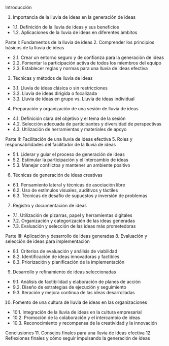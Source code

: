 Introducción
1. Importancia de la lluvia de ideas en la generación de ideas
- 1.1. Definición de la lluvia de ideas y sus beneficios
- 1.2. Aplicaciones de la lluvia de ideas en diferentes ámbitos

Parte I: Fundamentos de la lluvia de ideas
2. Comprender los principios básicos de la lluvia de ideas
- 2.1. Crear un entorno seguro y de confianza para la generación de ideas
- 2.2. Fomentar la participación activa de todos los miembros del equipo
- 2.3. Establecer reglas y normas para una lluvia de ideas efectiva

3. Técnicas y métodos de lluvia de ideas
- 3.1. Lluvia de ideas clásica o sin restricciones
- 3.2. Lluvia de ideas dirigida o focalizada
- 3.3. Lluvia de ideas en grupo vs. Lluvia de ideas individual

4. Preparación y organización de una sesión de lluvia de ideas
- 4.1. Definición clara del objetivo y el tema de la sesión
- 4.2. Selección adecuada de participantes y diversidad de perspectivas
- 4.3. Utilización de herramientas y materiales de apoyo

Parte II: Facilitación de una lluvia de ideas efectiva
5. Roles y responsabilidades del facilitador de la lluvia de ideas
- 5.1. Liderar y guiar el proceso de generación de ideas
- 5.2. Estimular la participación y el intercambio de ideas
- 5.3. Manejar conflictos y mantener un ambiente positivo

6. Técnicas de generación de ideas creativas
- 6.1. Pensamiento lateral y técnicas de asociación libre
- 6.2. Uso de estímulos visuales, auditivos y táctiles
- 6.3. Técnicas de desafío de supuestos y inversión de problemas

7. Registro y documentación de ideas
- 7.1. Utilización de pizarras, papel y herramientas digitales
- 7.2. Organización y categorización de las ideas generadas
- 7.3. Evaluación y selección de las ideas más prometedoras

Parte III: Aplicación y desarrollo de ideas generadas
8. Evaluación y selección de ideas para implementación
- 8.1. Criterios de evaluación y análisis de viabilidad
- 8.2. Identificación de ideas innovadoras y factibles
- 8.3. Priorización y planificación de la implementación

9. Desarrollo y refinamiento de ideas seleccionadas
- 9.1. Análisis de factibilidad y elaboración de planes de acción
- 9.2. Diseño de estrategias de ejecución y seguimiento
- 9.3. Iteración y mejora continua de las ideas desarrolladas

10. Fomento de una cultura de lluvia de ideas en las organizaciones
-  10.1. Integración de la lluvia de ideas en la cultura empresarial
-  10.2. Promoción de la colaboración y el intercambio de ideas
-  10.3. Reconocimiento y recompensa de la creatividad y la innovación

Conclusiones
11. Consejos finales para una lluvia de ideas efectiva
12. Reflexiones finales y cómo seguir impulsando la generación de ideas
